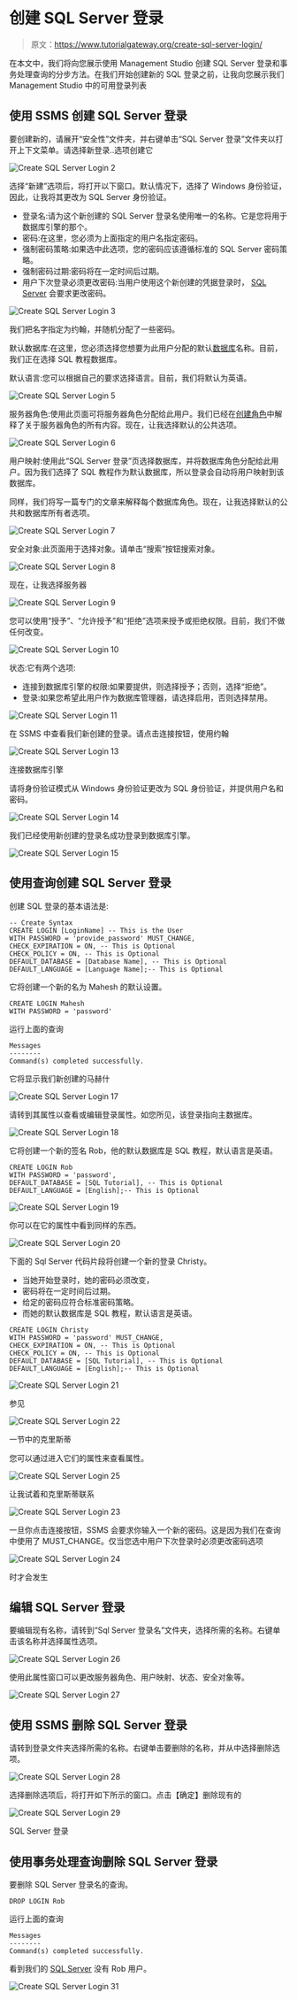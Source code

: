 # 创建 SQL Server 登录

> 原文：<https://www.tutorialgateway.org/create-sql-server-login/>

在本文中，我们将向您展示使用 Management Studio 创建 SQL Server 登录和事务处理查询的分步方法。在我们开始创建新的 SQL 登录之前，让我向您展示我们 Management Studio 中的可用登录列表

## 使用 SSMS 创建 SQL Server 登录

要创建新的，请展开“安全性”文件夹，并右键单击“SQL Server 登录”文件夹以打开上下文菜单。请选择新登录..选项创建它

![Create SQL Server Login 2](img/18ddd6ebe9009598c133f6c89689a13a.png)

选择“新建”选项后，将打开以下窗口。默认情况下，选择了 Windows 身份验证，因此，让我将其更改为 SQL Server 身份验证。

*   登录名:请为这个新创建的 SQL Server 登录名使用唯一的名称。它是您将用于数据库引擎的那个。
*   密码:在这里，您必须为上面指定的用户名指定密码。
*   强制密码策略:如果选中此选项，您的密码应该遵循标准的 SQL Server 密码策略。
*   强制密码过期:密码将在一定时间后过期。
*   用户下次登录必须更改密码:当用户使用这个新创建的凭据登录时， [SQL Server](https://www.tutorialgateway.org/sql/) 会要求更改密码。

![Create SQL Server Login 3](img/d4cb9679fdbc700eb7754eb4cb6737ce.png)

我们把名字指定为约翰，并随机分配了一些密码。

默认数据库:在这里，您必须选择您想要为此用户分配的默认[数据库](https://www.tutorialgateway.org/how-to-create-database-in-sql-server/)名称。目前，我们正在选择 SQL 教程数据库。

默认语言:您可以根据自己的要求选择语言。目前，我们将默认为英语。

![Create SQL Server Login 5](img/0fbf3fa31e69a2d324005100da388257.png)

服务器角色:使用此页面可将服务器角色分配给此用户。我们已经在[创建角色](https://www.tutorialgateway.org/create-sql-server-roles/)中解释了关于服务器角色的所有内容。现在，让我选择默认的公共选项。

![Create SQL Server Login 6](img/357bde1934db1508c943c331fbdd97f5.png)

用户映射:使用此“SQL Server 登录”页选择数据库，并将数据库角色分配给此用户。因为我们选择了 SQL 教程作为默认数据库，所以登录会自动将用户映射到该数据库。

同样，我们将写一篇专门的文章来解释每个数据库角色。现在，让我选择默认的公共和数据库所有者选项。

![Create SQL Server Login 7](img/d53bbff06d4ae6bef892f2c5e4f6b69e.png)

安全对象:此页面用于选择对象。请单击“搜索”按钮搜索对象。

![Create SQL Server Login 8](img/d141f06f00f74392a7407492adeb8e2c.png)

现在，让我选择服务器

![Create SQL Server Login 9](img/c4495202ac32dcd39a702de450327c97.png)

您可以使用“授予”、“允许授予”和“拒绝”选项来授予或拒绝权限。目前，我们不做任何改变。

![Create SQL Server Login 10](img/49383906c3a3fefb7962188ef90e476a.png)

状态:它有两个选项:

*   连接到数据库引擎的权限:如果要提供，则选择授予；否则，选择“拒绝”。
*   登录:如果您希望此用户作为数据库管理器，请选择启用，否则选择禁用。

![Create SQL Server Login 11](img/bd0381bb9c35d85f4fe7d0aabc61f516.png)

在 SSMS 中查看我们新创建的登录。请点击连接按钮，使用约翰

![Create SQL Server Login 13](img/2f170364586bc591fe4be1793171c715.png)

连接数据库引擎

请将身份验证模式从 Windows 身份验证更改为 SQL 身份验证，并提供用户名和密码。

![Create SQL Server Login 14](img/b17175f396dacfef1421d25c6188a9a4.png)

我们已经使用新创建的登录名成功登录到数据库引擎。

![Create SQL Server Login 15](img/7a951986442338c1cb71e278fecfe971.png)

## 使用查询创建 SQL Server 登录

创建 SQL 登录的基本语法是:

```
-- Create Syntax
CREATE LOGIN [LoginName] -- This is the User 
WITH PASSWORD = 'provide_password' MUST_CHANGE,
CHECK_EXPIRATION = ON, -- This is Optional
CHECK_POLICY = ON, -- This is Optional
DEFAULT_DATABASE = [Database Name], -- This is Optional
DEFAULT_LANGUAGE = [Language Name];-- This is Optional
```

它将创建一个新的名为 Mahesh 的默认设置。

```
CREATE LOGIN Mahesh
WITH PASSWORD = 'password'
```

运行上面的查询

```
Messages
--------
Command(s) completed successfully.
```

它将显示我们新创建的马赫什

![Create SQL Server Login 17](img/4e787119e194d3d64d2f9d2c96b3d20d.png)

请转到其属性以查看或编辑登录属性。如您所见，该登录指向主数据库。

![Create SQL Server Login 18](img/5f852eaea7327dab6d7ac621c7517855.png)

它将创建一个新的签名 Rob，他的默认数据库是 SQL 教程，默认语言是英语。

```
CREATE LOGIN Rob
WITH PASSWORD = 'password', 
DEFAULT_DATABASE = [SQL Tutorial], -- This is Optional
DEFAULT_LANGUAGE = [English];-- This is Optional
```

![Create SQL Server Login 19](img/d02def3d21675b2e809b5a2ef68df5a1.png)

你可以在它的属性中看到同样的东西。

![Create SQL Server Login 20](img/db80a9cffc3eadf3724da382399a9bd4.png)

下面的 Sql Server 代码片段将创建一个新的登录 Christy。

*   当她开始登录时，她的密码必须改变，
*   密码将在一定时间后过期。
*   给定的密码应符合标准密码策略。
*   而她的默认数据库是 SQL 教程，默认语言是英语。

```
CREATE LOGIN Christy
WITH PASSWORD = 'password' MUST_CHANGE, 
CHECK_EXPIRATION = ON, -- This is Optional
CHECK_POLICY = ON, -- This is Optional
DEFAULT_DATABASE = [SQL Tutorial], -- This is Optional
DEFAULT_LANGUAGE = [English];-- This is Optional
```

![Create SQL Server Login 21](img/389ad60b67564bbc8f32a57e4c02a416.png)

参见

![Create SQL Server Login 22](img/8346ee6c2323011af56e66892602aa7a.png)

一节中的克里斯蒂

您可以通过进入它们的属性来查看属性。

![Create SQL Server Login 25](img/aa7d1b208bd5beb97443ba4be4db8f79.png)

让我试着和克里斯蒂联系

![Create SQL Server Login 23](img/e961140f82f5028ac109cf7eb6a2c85e.png)

一旦你点击连接按钮，SSMS 会要求你输入一个新的密码。这是因为我们在查询中使用了 MUST_CHANGE。仅当您选中用户下次登录时必须更改密码选项

![Create SQL Server Login 24](img/e2cc265ceb6f3f529d2108d5094e7c0f.png)

时才会发生

## 编辑 SQL Server 登录

要编辑现有名称，请转到“Sql Server 登录名”文件夹，选择所需的名称。右键单击该名称并选择属性选项。

![Create SQL Server Login 26](img/96a7fb92cbddecb8bc64b87e6bc56564.png)

使用此属性窗口可以更改服务器角色、用户映射、状态、安全对象等。

![Create SQL Server Login 27](img/5a85014dcde90f7f953439c49a433b7c.png)

## 使用 SSMS 删除 SQL Server 登录

请转到登录文件夹选择所需的名称。右键单击要删除的名称，并从中选择删除选项。

![Create SQL Server Login 28](img/92476d9b26e69fd8180b61076b698cc2.png)

选择删除选项后，将打开如下所示的窗口。点击【确定】删除现有的

![Create SQL Server Login 29](img/38f40144a676618c9ac74792cadf2a6f.png)

SQL Server 登录

## 使用事务处理查询删除 SQL Server 登录

要删除 SQL Server 登录名的查询。

```
DROP LOGIN Rob
```

运行上面的查询

```
Messages
--------
Command(s) completed successfully.
```

看到我们的 [SQL Server](https://www.tutorialgateway.org/sql/) 没有 Rob 用户。

![Create SQL Server Login 31](img/b51536446ebe24601d9d922a880f96f2.png)